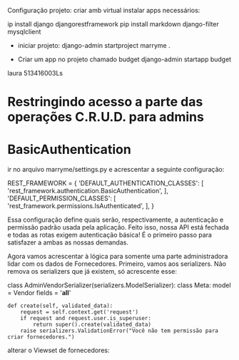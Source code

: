 Configuração projeto:
criar amb virtual
instalar apps necessários:

ip install django djangorestframework
pip install markdown django-filter mysqlclient

* iniciar projeto:
django-admin startproject marryme .

* Criar um app no projeto chamado budget
django-admin startapp budget

laura
513416003Ls


# Restringindo acesso a parte das operações C.R.U.D. para admins

# BasicAuthentication
ir no arquivo marryme/settings.py e acrescentar a seguinte configuração:

 REST_FRAMEWORK = {
    'DEFAULT_AUTHENTICATION_CLASSES': [
        'rest_framework.authentication.BasicAuthentication',
    ],
    'DEFAULT_PERMISSION_CLASSES': [
        'rest_framework.permissions.IsAuthenticated',
    ],
}

Essa configuração define quais serão, respectivamente, a autenticação e permissão padrão usada pela aplicação. Feito isso, nossa API está fechada e todas as rotas exigem autenticação básica! É o primeiro passo para satisfazer a ambas as nossas demandas. 

Agora vamos acrescentar à lógica para somente uma parte administradora lidar com os dados de Fornecedores. Primeiro, vamos aos serializers. Não remova os serializers que já existem, só acrescente esse:

class AdminVendorSerializer(serializers.ModelSerializer):
    class Meta:
        model = Vendor
        fields = '__all__'

    def create(self, validated_data):
        request = self.context.get('request')
        if request and request.user.is_superuser:
            return super().create(validated_data)
        raise serializers.ValidationError("Você não tem permissão para criar fornecedores.")


alterar o Viewset de fornecedores:


